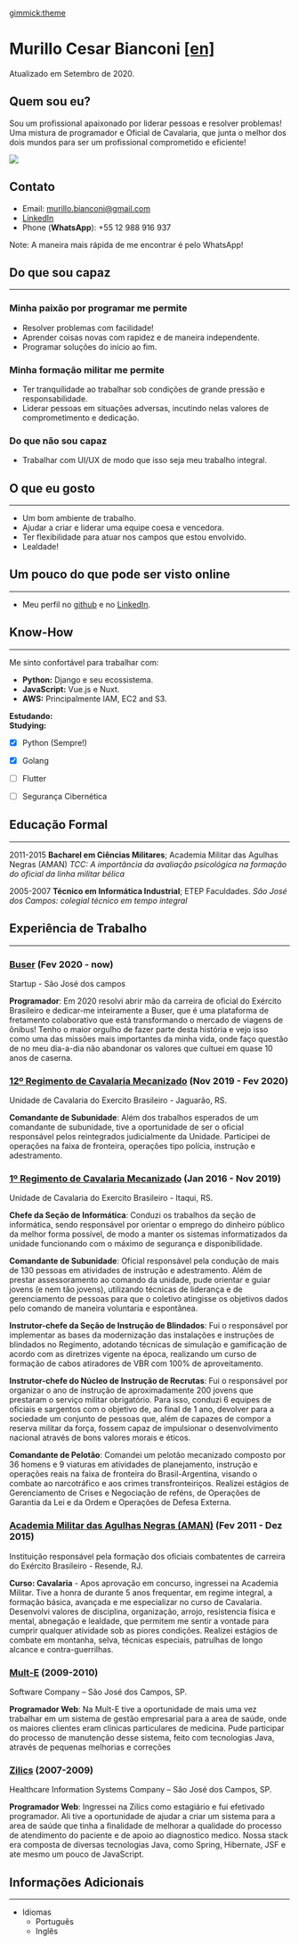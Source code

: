 [gimmick:theme](cosmo)

Murillo Cesar Bianconi [[en]](/en)
======================
Atualizado em Setembro de 2020.

## Quem sou eu?
Sou um profissional apaixonado por liderar pessoas e resolver problemas! Uma mistura de programador e Oficial de Cavalaria, que junta o melhor dos dois mundos para ser um profissional comprometido e eficiente!

![](https://mcbianconi.github.io/avatar.jpg)

## Contato
- Email: [murillo.bianconi@gmail.com](mailto:murillo.bianconi@gmail.com)
- [LinkedIn](https://www.linkedin.com/in/mcbianconi)
- Phone (**WhatsApp**): +55 12 988 916 937

Note: A maneira mais rápida de me encontrar é pelo WhatsApp!

## Do que sou capaz
-------------------

### Minha paixão por programar me permite
- Resolver problemas com facilidade!
- Aprender coisas novas com rapidez e de maneira independente.
- Programar soluções do início ao fim.

### Minha formação militar me permite
- Ter tranquilidade ao trabalhar sob condições de grande pressão e responsabilidade.
- Liderar pessoas em situações adversas, incutindo nelas valores de comprometimento e dedicação.


### Do que não sou capaz
- Trabalhar com UI/UX de modo que isso seja meu trabalho integral.

## O que eu gosto
-----------------
- Um bom ambiente de trabalho.
- Ajudar a criar e liderar uma equipe coesa e vencedora.
- Ter flexibilidade para atuar nos campos que estou envolvido.
- Lealdade!

## Um pouco do que pode ser visto online
----------------------------------------

- Meu perfil no [github](https://github.com/mcbianconi) e no [LinkedIn](https://www.linkedin.com/in/mcbianconi). 


## Know-How
---------------------------
Me sinto confortável para trabalhar com:
- **Python:** Django e seu ecossistema.
- **JavaScript:** Vue.js e Nuxt.
- **AWS:** Principalmente IAM, EC2 and S3.

**Estudando:**  
**Studying:**
- [x] Python (Sempre!)
- [x] Golang
- [ ] Flutter
- [ ] Segurança Cibernética



## Educação Formal
------------------

2011-2015
    **Bacharel em Ciências Militares**; Academia Militar das Agulhas Negras (AMAN)
    *TCC: A importância da avaliação psicológica na formação do oficial da linha militar bélica*

2005-2007
    **Técnico em Informática Industrial**; ETEP Faculdades.
    *São José dos Campos: colegial técnico em tempo integral*

## Experiência de Trabalho
--------------------------

### [Buser](https://www.buser.com.br) (Fev 2020 - now)
Startup - São José dos campos

**Programador**: Em 2020 resolvi abrir mão da carreira de oficial do Exército Brasileiro e dedicar-me inteiramente a Buser, que é uma plataforma de fretamento colaborativo que está transformando o mercado de viagens de ônibus!
Tenho o maior orgulho de fazer parte desta história e vejo isso como uma das missões mais importantes da minha vida, onde faço questão de no meu dia-a-dia não abandonar os valores que cultuei em quase 10 anos de caserna.

### [12º Regimento de Cavalaria Mecanizado](http://www.1rcmec.eb.mil.br) (Nov 2019 - Fev 2020)
Unidade de Cavalaria do Exercito Brasileiro - Jaguarão, RS.

**Comandante de Subunidade**: Além dos trabalhos esperados de um comandante de subunidade, tive a oportunidade de ser o oficial responsável pelos reintegrados judicialmente da Unidade. Participei de operações na faixa de fronteira, operações tipo polícia, instrução e adestramento.

### [1º Regimento de Cavalaria Mecanizado](http://www.1rcmec.eb.mil.br) (Jan 2016 - Nov 2019)
Unidade de Cavalaria do Exercito Brasileiro - Itaqui, RS.



**Chefe da Seção de Informática**: Conduzi os trabalhos da seção de informática, sendo responsável por orientar o emprego do dinheiro público da melhor forma possível, de modo a manter os sistemas informatizados da unidade funcionando com o máximo de segurança e disponibilidade.

**Comandante de Subunidade**: Oficial responsável pela condução de mais de 130 pessoas em atividades de instrução e adestramento. Além de prestar assessoramento ao comando da unidade, pude orientar e guiar jovens (e nem tão jovens), utilizando técnicas de liderança e de gerenciamento de pessoas para que o coletivo atingisse os objetivos dados pelo comando de maneira voluntaria e espontânea.

**Instrutor-chefe da Seção de Instrução de Blindados**: Fui o responsável por implementar as bases da modernização das instalações e instruções de blindados no Regimento, adotando técnicas de simulação e gamificação de acordo com as diretrizes vigente na época, realizando um curso de formação de cabos atiradores de VBR com 100% de aproveitamento.

**Instrutor-chefe do Núcleo de Instrução de Recrutas**: Fui o responsável por organizar o ano de instrução de aproximadamente 200 jovens que prestaram o serviço militar obrigatório. Para isso, conduzi 6 equipes de oficiais e sargentos com o objetivo de, ao final de 1 ano, devolver para a sociedade um conjunto de pessoas que, além de capazes de compor a reserva militar da força, fossem capaz de impulsionar o desenvolvimento nacional através de bons valores morais e éticos.

**Comandante de Pelotão**: Comandei um pelotão mecanizado composto por 36 homens e 9 viaturas em atividades de planejamento, instrução e operações reais na faixa de fronteira do Brasil-Argentina, visando o combate ao narcotráfico e aos crimes transfronteiriços.
Realizei estágios de Gerenciamento de Crises e Negociação de reféns, de Operações de Garantia da Lei e da Ordem e Operações de Defesa Externa.


### [Academia Militar das Agulhas Negras (AMAN)](http://www.aman.eb.mil.br/) (Fev 2011 - Dez 2015)
 Instituição responsável pela formação dos oficiais combatentes de carreira do Exército Brasileiro - Resende, RJ.

 **Curso: Cavalaria** - Apos aprovação em concurso, ingressei na Academia Militar. Tive a honra de durante 5 anos frequentar, em regime integral, a formação básica, avançada e me especializar no curso de Cavalaria.
 Desenvolvi valores de disciplina, organização, arrojo, resistencia física e mental, abnegação e lealdade, que permitem me sentir a vontade para cumprir qualquer atividade sob as piores condições.
 Realizei estágios de combate em montanha, selva, técnicas especiais, patrulhas de longo alcance e contra-guerrilhas.


### [Mult-E](https://www.mult-e.com.br/) (2009-2010)
Software Company – São José dos Campos, SP.

**Programador Web**: Na Mult-E tive a oportunidade de mais uma vez trabalhar em um sistema de gestão empresarial para a area de saúde, onde os maiores clientes eram clinicas particulares de medicina. Pude participar do processo de manutenção desse sistema, feito com tecnologias Java, através de pequenas melhorias e correções


### [Zilics](https://www.facebook.com/pages/Zilics-Sistemas-de-informa%C3%A7%C3%A3o-em-sa%C3%BAde/115528501790607) (2007-2009)
Healthcare Information Systems Company – São José dos Campos, SP.

**Programador Web**: Ingressei na Zilics como estagiário e fui efetivado programador. Ali tive a oportunidade de ajudar a criar um sistema para a area de saúde que tinha a finalidade de melhorar a qualidade do processo de atendimento do paciente e de apoio ao diagnostico medico. Nossa stack era composta de diversas tecnologias Java, como Spring, Hibernate, JSF e ate mesmo um pouco de JavaScript.


## Informações Adicionais
-------------------------

* Idiomas
     * Português
     * Inglês